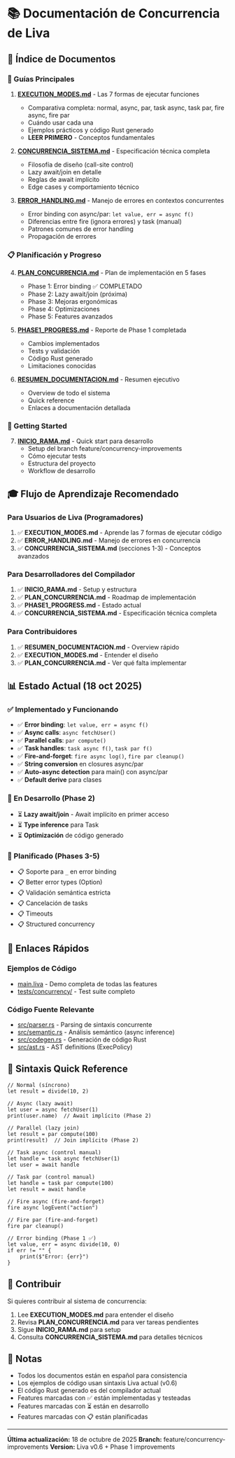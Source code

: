 # 📚 Documentación de Concurrencia de Liva

## 📑 Índice de Documentos

### 🎯 Guías Principales

1. **[EXECUTION_MODES.md](EXECUTION_MODES.md)** - Las 7 formas de ejecutar funciones
   - Comparativa completa: normal, async, par, task async, task par, fire async, fire par
   - Cuándo usar cada una
   - Ejemplos prácticos y código Rust generado
   - **LEER PRIMERO** - Conceptos fundamentales

2. **[CONCURRENCIA_SISTEMA.md](CONCURRENCIA_SISTEMA.md)** - Especificación técnica completa
   - Filosofía de diseño (call-site control)
   - Lazy await/join en detalle
   - Reglas de await implícito
   - Edge cases y comportamiento técnico

3. **[ERROR_HANDLING.md](ERROR_HANDLING.md)** - Manejo de errores en contextos concurrentes
   - Error binding con async/par: `let value, err = async f()`
   - Diferencias entre fire (ignora errores) y task (manual)
   - Patrones comunes de error handling
   - Propagación de errores

### 📋 Planificación y Progreso

4. **[PLAN_CONCURRENCIA.md](PLAN_CONCURRENCIA.md)** - Plan de implementación en 5 fases
   - Phase 1: Error binding ✅ COMPLETADO
   - Phase 2: Lazy await/join (próxima)
   - Phase 3: Mejoras ergonómicas
   - Phase 4: Optimizaciones
   - Phase 5: Features avanzados

5. **[PHASE1_PROGRESS.md](PHASE1_PROGRESS.md)** - Reporte de Phase 1 completada
   - Cambios implementados
   - Tests y validación
   - Código Rust generado
   - Limitaciones conocidas

6. **[RESUMEN_DOCUMENTACION.md](RESUMEN_DOCUMENTACION.md)** - Resumen ejecutivo
   - Overview de todo el sistema
   - Quick reference
   - Enlaces a documentación detallada

### 🚀 Getting Started

7. **[INICIO_RAMA.md](INICIO_RAMA.md)** - Quick start para desarrollo
   - Setup del branch feature/concurrency-improvements
   - Cómo ejecutar tests
   - Estructura del proyecto
   - Workflow de desarrollo

## 🎓 Flujo de Aprendizaje Recomendado

### Para Usuarios de Liva (Programadores)
1. ✅ **EXECUTION_MODES.md** - Aprende las 7 formas de ejecutar código
2. ✅ **ERROR_HANDLING.md** - Manejo de errores en concurrencia
3. ✅ **CONCURRENCIA_SISTEMA.md** (secciones 1-3) - Conceptos avanzados

### Para Desarrolladores del Compilador
1. ✅ **INICIO_RAMA.md** - Setup y estructura
2. ✅ **PLAN_CONCURRENCIA.md** - Roadmap de implementación
3. ✅ **PHASE1_PROGRESS.md** - Estado actual
4. ✅ **CONCURRENCIA_SISTEMA.md** - Especificación técnica completa

### Para Contribuidores
1. ✅ **RESUMEN_DOCUMENTACION.md** - Overview rápido
2. ✅ **EXECUTION_MODES.md** - Entender el diseño
3. ✅ **PLAN_CONCURRENCIA.md** - Ver qué falta implementar

## 📊 Estado Actual (18 oct 2025)

### ✅ Implementado y Funcionando
- ✅ **Error binding**: `let value, err = async f()`
- ✅ **Async calls**: `async fetchUser()`
- ✅ **Parallel calls**: `par compute()`
- ✅ **Task handles**: `task async f()`, `task par f()`
- ✅ **Fire-and-forget**: `fire async log()`, `fire par cleanup()`
- ✅ **String conversion** en closures async/par
- ✅ **Auto-async detection** para main() con async/par
- ✅ **Default derive** para clases

### 🚧 En Desarrollo (Phase 2)
- ⏳ **Lazy await/join** - Await implícito en primer acceso
- ⏳ **Type inference** para Task<T>
- ⏳ **Optimización** de código generado

### 📅 Planificado (Phases 3-5)
- 📋 Soporte para `_` en error binding
- 📋 Better error types (Option<String>)
- 📋 Validación semántica estricta
- 📋 Cancelación de tasks
- 📋 Timeouts
- 📋 Structured concurrency

## 🔗 Enlaces Rápidos

### Ejemplos de Código
- [main.liva](../../main.liva) - Demo completa de todas las features
- [tests/concurrency/](../../tests/concurrency/) - Test suite completo

### Código Fuente Relevante
- [src/parser.rs](../../src/parser.rs) - Parsing de sintaxis concurrente
- [src/semantic.rs](../../src/semantic.rs) - Análisis semántico (async inference)
- [src/codegen.rs](../../src/codegen.rs) - Generación de código Rust
- [src/ast.rs](../../src/ast.rs) - AST definitions (ExecPolicy)

## 📖 Sintaxis Quick Reference

```liva
// Normal (síncrono)
let result = divide(10, 2)

// Async (lazy await)
let user = async fetchUser(1)
print(user.name)  // Await implícito (Phase 2)

// Parallel (lazy join)
let result = par compute(100)
print(result)  // Join implícito (Phase 2)

// Task async (control manual)
let handle = task async fetchUser(1)
let user = await handle

// Task par (control manual)
let handle = task par compute(100)
let result = await handle

// Fire async (fire-and-forget)
fire async logEvent("action")

// Fire par (fire-and-forget)
fire par cleanup()

// Error binding (Phase 1 ✅)
let value, err = async divide(10, 0)
if err != "" {
    print($"Error: {err}")
}
```

## 🤝 Contribuir

Si quieres contribuir al sistema de concurrencia:

1. Lee **EXECUTION_MODES.md** para entender el diseño
2. Revisa **PLAN_CONCURRENCIA.md** para ver tareas pendientes
3. Sigue **INICIO_RAMA.md** para setup
4. Consulta **CONCURRENCIA_SISTEMA.md** para detalles técnicos

## 📝 Notas

- Todos los documentos están en español para consistencia
- Los ejemplos de código usan sintaxis Liva actual (v0.6)
- El código Rust generado es del compilador actual
- Features marcadas con ✅ están implementadas y testeadas
- Features marcadas con ⏳ están en desarrollo
- Features marcadas con 📋 están planificadas

---

**Última actualización:** 18 de octubre de 2025
**Branch:** feature/concurrency-improvements
**Version:** Liva v0.6 + Phase 1 improvements
